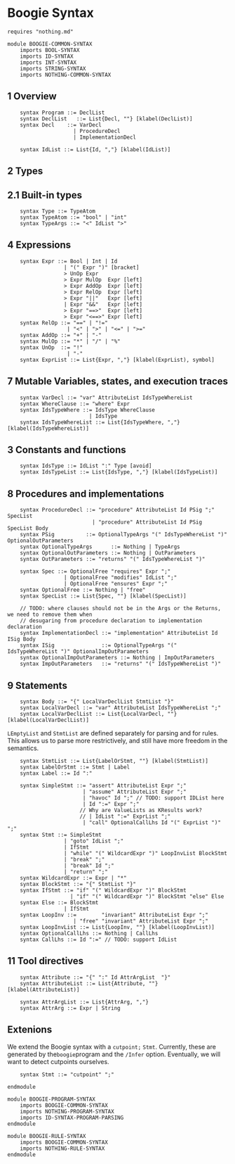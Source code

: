 Boogie Syntax
================

```k
requires "nothing.md"

module BOOGIE-COMMON-SYNTAX
    imports BOOL-SYNTAX
    imports ID-SYNTAX
    imports INT-SYNTAX
    imports STRING-SYNTAX
    imports NOTHING-COMMON-SYNTAX
```

1 Overview
----------

```k
    syntax Program ::= DeclList
    syntax DeclList   ::= List{Decl, ""} [klabel(DeclList)]
    syntax Decl    ::= VarDecl
                     | ProcedureDecl
                     | ImplementationDecl

    syntax IdList ::= List{Id, ","} [klabel(IdList)]
```

2 Types
-------

2.1 Built-in types
------------------

```k
    syntax Type ::= TypeAtom
    syntax TypeAtom ::= "bool" | "int"
    syntax TypeArgs ::= "<" IdList ">"
```

4 Expressions
-------------

```k
    syntax Expr ::= Bool | Int | Id
                  | "(" Expr ")" [bracket]
                  > UnOp Expr
                  > Expr MulOp  Expr [left]
                  > Expr AddOp  Expr [left]
                  > Expr RelOp  Expr [left]
                  > Expr "||"   Expr [left]
                  | Expr "&&"   Expr [left]
                  > Expr "==>"  Expr [left]
                  > Expr "<==>" Expr [left]
    syntax RelOp ::= "==" | "!="
                   | "<" | ">" | "<=" | ">="
    syntax AddOp ::= "+" | "-"
    syntax MulOp ::= "*" | "/" | "%"
    syntax UnOp  ::= "!"
                   | "-"
    syntax ExprList ::= List{Expr, ","} [klabel(ExprList), symbol]
```

7 Mutable Variables, states, and execution traces
-------------------------------------------------

```k
    syntax VarDecl ::= "var" AttributeList IdsTypeWhereList
    syntax WhereClause ::= "where" Expr
    syntax IdsTypeWhere ::= IdsType WhereClause
                          | IdsType
    syntax IdsTypeWhereList ::= List{IdsTypeWhere, ","} [klabel(IdsTypeWhereList)]
```

3 Constants and functions
-------------------------

```k
    syntax IdsType ::= IdList ":" Type [avoid]
    syntax IdsTypeList ::= List{IdsType, ","} [klabel(IdsTypeList)]
```

8 Procedures and implementations
--------------------------------

```k
    syntax ProcedureDecl ::= "procedure" AttributeList Id PSig ";" SpecList
                           | "procedure" AttributeList Id PSig SpecList Body
    syntax PSig          ::= OptionalTypeArgs "(" IdsTypeWhereList ")" OptionalOutParameters
    syntax OptionalTypeArgs      ::= Nothing | TypeArgs
    syntax OptionalOutParameters ::= Nothing | OutParameters
    syntax OutParameters ::= "returns" "(" IdsTypeWhereList ")"
```

```k
    syntax Spec ::= OptionalFree "requires" Expr ";"
                  | OptionalFree "modifies" IdList ";"
                  | OptionalFree "ensures" Expr ";"
    syntax OptionalFree ::= Nothing | "free"
    syntax SpecList ::= List{Spec, ""} [klabel(SpecList)]
```

```k
    // TODO: where clauses should not be in the Args or the Returns, we need to remove them when
    // desugaring from procedure declaration to implementation declaration
    syntax ImplementationDecl ::= "implementation" AttributeList Id ISig Body
    syntax ISig               ::= OptionalTypeArgs "(" IdsTypeWhereList ")" OptionalImpOutParameters
    syntax OptionalImpOutParameters ::= Nothing | ImpOutParameters
    syntax ImpOutParameters   ::= "returns" "(" IdsTypeWhereList ")"
```

9 Statements
------------

```k
    syntax Body ::= "{" LocalVarDeclList StmtList "}"
    syntax LocalVarDecl ::= "var" AttributeList IdsTypeWhereList ";"
    syntax LocalVarDeclList ::= List{LocalVarDecl, ""} [klabel(LocalVarDeclList)]
```

`LEmptyList` and `StmtList` are defined separately for parsing and for rules.
This allows us to parse more restrictively, and still have more freedom in the semantics.

```k
    syntax StmtList ::= List{LabelOrStmt, ""} [klabel(StmtList)]
    syntax LabelOrStmt ::= Stmt | Label
    syntax Label ::= Id ":"
```

```k
    syntax SimpleStmt ::= "assert" AttributeList Expr ";"
                        | "assume" AttributeList Expr ";"
                        | "havoc" Id ";" // TODO: support IDList here
                        | Id ":=" Expr ";"
                       // Why are ValueLists as KResults work?
                       // | IdList ":=" ExprList ";"
                        | "call" OptionalCallLhs Id "(" ExprList ")" ";"
    syntax Stmt ::= SimpleStmt
                  | "goto" IdList ";"
                  | IfStmt
                  | "while" "(" WildcardExpr ")" LoopInvList BlockStmt
                  | "break" ";"
                  | "break" Id ";"
                  | "return" ";"
    syntax WildcardExpr ::= Expr | "*"
    syntax BlockStmt ::= "{" StmtList "}"
    syntax IfStmt ::= "if" "(" WildcardExpr ")" BlockStmt
                    | "if" "(" WildcardExpr ")" BlockStmt "else" Else
    syntax Else ::= BlockStmt
                  | IfStmt
    syntax LoopInv ::=        "invariant" AttributeList Expr ";"
                     | "free" "invariant" AttributeList Expr ";"
    syntax LoopInvList ::= List{LoopInv, ""} [klabel(LoopInvList)]
    syntax OptionalCallLhs ::= Nothing | CallLhs
    syntax CallLhs ::= Id ":=" // TODO: support IdList
```

11 Tool directives
------------------

```k
    syntax Attribute ::= "{" ":" Id AttrArgList  "}"
    syntax AttributeList ::= List{Attribute, ""} [klabel(AttributeList)]

    syntax AttrArgList ::= List{AttrArg, ","}
    syntax AttrArg ::= Expr | String
```

Extenions
---------

We extend the Boogie syntax with a `cutpoint;` `Stmt`. Currently, these are
generated by the`boogie`program and the `/Infer` option. Eventually, we will
want to detect cutpoints ourselves.

```k
    syntax Stmt ::= "cutpoint" ";"
```

```k
endmodule
```

```k
module BOOGIE-PROGRAM-SYNTAX
    imports BOOGIE-COMMON-SYNTAX
    imports NOTHING-PROGRAM-SYNTAX
    imports ID-SYNTAX-PROGRAM-PARSING
endmodule
```

```k
module BOOGIE-RULE-SYNTAX
    imports BOOGIE-COMMON-SYNTAX
    imports NOTHING-RULE-SYNTAX
endmodule
```
